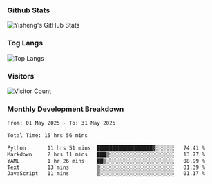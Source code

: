 ### Github Stats
![Yisheng's GitHub Stats](https://github-readme-stats-9qabuvhk1-gongyisheng.vercel.app/api?username=gongyisheng&count_private=true&show_icons=true)
### Tog Langs
![Top Langs](https://github-readme-stats-9qabuvhk1-gongyisheng.vercel.app/api/top-langs/?username=gongyisheng&layout=compact)
### Visitors
![Visitor Count](https://profile-counter.glitch.me/gongyisheng/count.svg)
### Monthly Development Breakdown
<!--START_SECTION:waka-->

```txt
From: 01 May 2025 - To: 31 May 2025

Total Time: 15 hrs 56 mins

Python       11 hrs 51 mins  ██████████████████▓░░░░░░   74.41 %
Markdown     2 hrs 11 mins   ███▒░░░░░░░░░░░░░░░░░░░░░   13.77 %
YAML         1 hr 26 mins    ██▒░░░░░░░░░░░░░░░░░░░░░░   08.99 %
Text         13 mins         ▒░░░░░░░░░░░░░░░░░░░░░░░░   01.39 %
JavaScript   11 mins         ▒░░░░░░░░░░░░░░░░░░░░░░░░   01.17 %
```

<!--END_SECTION:waka-->
